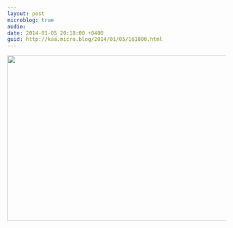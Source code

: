 ```yaml
---
layout: post
microblog: true
audio: 
date: 2014-01-05 20:18:00 +0400
guid: http://kaa.micro.blog/2014/01/05/161800.html
---
```

<img src="https://www.kaa.bz/uploads/2018/aeecf54f83.jpg" alt="" width="840" height="382" class="alignnone size-full wp-image-965" />
